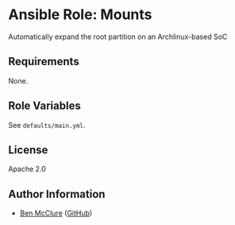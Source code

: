 # Ansible Role: Mounts

Automatically expand the root partition on an Archlinux-based SoC

## Requirements

None.

## Role Variables

See `defaults/main.yml`.

## License

Apache 2.0

## Author Information

- [Ben McClure](https://www.benmcclure.com/) ([GitHub](https://github.com/bmcclure/))
